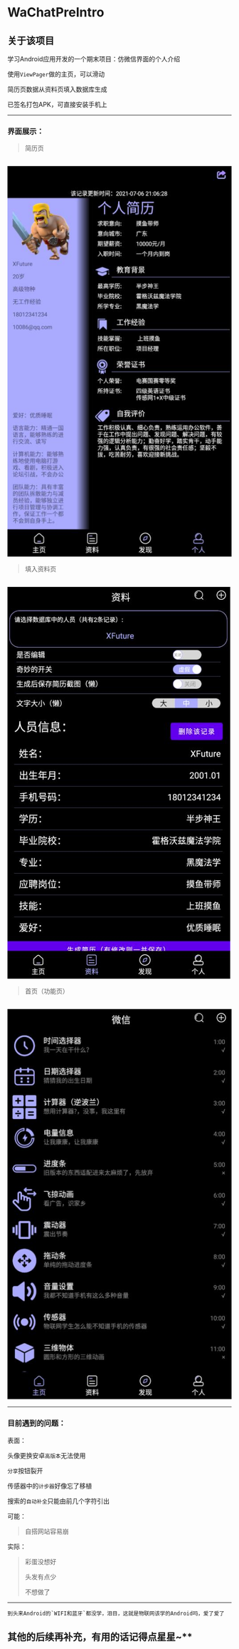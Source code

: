 # WaChatPreIntro
## 关于该项目

学习Android应用开发的一个期末项目：仿微信界面的个人介绍

使用`ViewPager`做的主页，可以滑动

简历页数据从资料页填入数据库生成

已签名打包APK，可直接安装手机上



---

### 界面展示：

> 简历页

​			![](/img/简历页.jpg)

> 填入资料页

​			![](/img/资料页.jpg)

> 首页（功能页）

​			![](/img/首页.jpg)

---

### 目前遇到的问题：

表面：

头像更换安卓`高版本`无法使用

`分享`按钮裂开

传感器中的`计步器`好像忘了移植

搜索的`自动补全`只能由前几个字符引出

可能：

> 自搭网站容易崩

实际：

> 彩蛋没想好
> 
> 头发有点少
> 
> 不想做了



---



```
到头来Android的`WIFI和蓝牙`都没学，泪目，这就是物联网该学的Android吗，爱了爱了
```





## 其他的后续再补充，有用的话记得点星星~**
